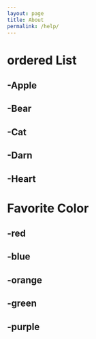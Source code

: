```yaml
---
layout: page
title: About
permalink: /help/
---
```


# ordered List

## -Apple

## -Bear

## -Cat

## -Darn

## -Heart

# Favorite Color

## -red

## -blue

## -orange

## -green

## -purple